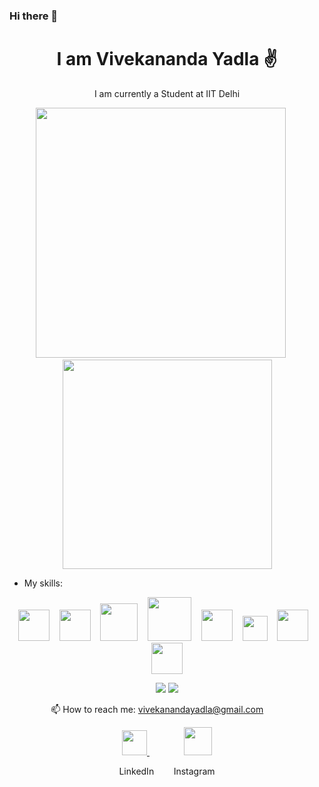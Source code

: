 ### Hi there 👋


<h1 align='center'>
  I am Vivekananda Yadla ✌ 
</h1>
<p align='center'>
I am currently a Student at IIT Delhi
</p>

<p align='center'>
  <a href="#"><img src="https://github-readme-stats.vercel.app/api?username=vivekanandayadla&count_private=true&show_icons=true&theme=chartreuse-dark" width="400"></a>
  &nbsp;&nbsp;&nbsp;&nbsp;
  <a href="#"><img src="https://github-readme-stats.vercel.app/api/top-langs/?username=vivekanandayadla&count_private=true&layout=compact&theme=highcontrast" width="335"></a>
</p>




- My skills:
<p align='center'>
  <a href="#"><img src="https://upload.wikimedia.org/wikipedia/commons/thumb/1/18/C_Programming_Language.svg/800px-C_Programming_Language.svg.png" width="50"></a>
   &nbsp;&nbsp;
  <a href="#"><img src="https://upload.wikimedia.org/wikipedia/commons/thumb/1/18/ISO_C%2B%2B_Logo.svg/800px-ISO_C%2B%2B_Logo.svg.png" width="50"></a>
   &nbsp;&nbsp;
  <a href="#"><img src="https://i0.wp.com/evomics.org/wp-content/uploads/2011/09/python-logo-glassy.png" width="60"></a>
   &nbsp;&nbsp;
  <a href="#"><img src="https://upload.wikimedia.org/wikipedia/commons/thumb/6/61/HTML5_logo_and_wordmark.svg/800px-HTML5_logo_and_wordmark.svg.png" width="70"></a>
     &nbsp;&nbsp;
  <a href="#"><img src="https://seeklogo.com/images/N/nodejs-logo-FBE122E377-seeklogo.com.png" width="50"></a>
   &nbsp;&nbsp;
  <a href="#"><img src="https://upload.wikimedia.org/wikipedia/commons/thumb/d/d5/CSS3_logo_and_wordmark.svg/800px-CSS3_logo_and_wordmark.svg.png" width="40"></a>
   &nbsp;&nbsp;
  <a href="#"><img src="https://upload.wikimedia.org/wikipedia/commons/thumb/c/cf/Adobe_Photoshop_Express_logo.svg/768px-Adobe_Photoshop_Express_logo.svg.png" width="50"></a>
  &nbsp;&nbsp;
  <a href="#"><img src="https://img.pngio.com/buy-adobe-education-contact-multiblue-and-receive-discounts-for-is-there-png-in-adobe-illustrator-600_600.png" width="50"></a>
</p>

<p align='center'>
  <a href="#"><img src="https://badges.pufler.dev/repos/vivekanandayadla"></a>
  <a href="#"><img src="https://badges.pufler.dev/years/vivekanandayadla"></a>
</p>

<p align='center'>
  📫 How to reach me: <a href="mailto:vivekanandayadla@gmail.com" target="_blank" rel="noopener noreferrer">vivekanandayadla@gmail.com</a>&nbsp;&nbsp;&nbsp;&nbsp;&nbsp;&nbsp;&nbsp;&nbsp;
</p>

<p align='center'>
  <a href="https://www.linkedin.com/in/vivekananda-yadla/" target="_blank"> 
    <img src="https://image.flaticon.com/icons/png/512/174/174857.png" width="40"/>
  </a>&nbsp;&nbsp;&nbsp;&nbsp;&nbsp;&nbsp;&nbsp;&nbsp;&nbsp;&nbsp;&nbsp;&nbsp;&nbsp;
  <a href="https://www.instagram.com/_dumb_physicist_/" target="_blank"> 
    <img src="https://encrypted-tbn0.gstatic.com/images?q=tbn:ANd9GcSmHOhhwWQZNbSclpqxVrB4fNYa8F5K9Ehl9A&usqp=CAU" width="45" />    
  </a>
</p>
<p align='center'>
LinkedIn&nbsp;&nbsp;&nbsp;&nbsp;&nbsp;&nbsp;&nbsp;&nbsp;Instagram
</p>
